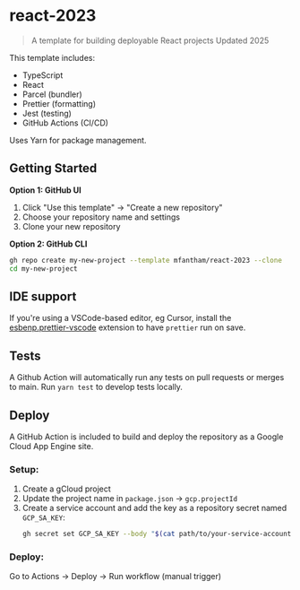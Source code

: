 # react-2023

> A template for building deployable React projects
> Updated 2025

This template includes:

- TypeScript
- React
- Parcel (bundler)
- Prettier (formatting)
- Jest (testing)
- GitHub Actions (CI/CD)

Uses Yarn for package management.

## Getting Started

**Option 1: GitHub UI**

1. Click "Use this template" → "Create a new repository"
2. Choose your repository name and settings
3. Clone your new repository

**Option 2: GitHub CLI**

```bash
gh repo create my-new-project --template mfantham/react-2023 --clone
cd my-new-project
```

## IDE support

If you're using a VSCode-based editor, eg Cursor, install the
[esbenp.prettier-vscode](https://marketplace.visualstudio.com/items?itemName=esbenp.prettier-vscode)
extension to have `prettier` run on save.

## Tests

A Github Action will automatically run any tests on pull requests or merges to main. Run `yarn test` to develop tests locally.

## Deploy

A GitHub Action is included to build and deploy the repository as a Google
Cloud App Engine site.

### Setup:

1. Create a gCloud project
2. Update the project name in `package.json` → `gcp.projectId`
3. Create a service account and add the key as a repository secret named `GCP_SA_KEY`:
   ```bash
   gh secret set GCP_SA_KEY --body "$(cat path/to/your-service-account-key.json)"
   ```

### Deploy:

Go to Actions → Deploy → Run workflow (manual trigger)
